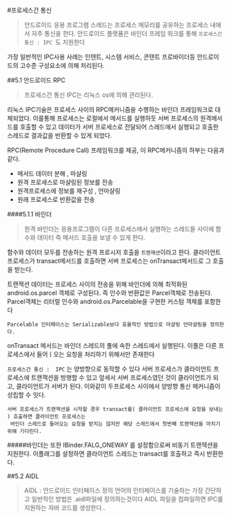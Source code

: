 #프로세스간 통신
>안드로이드 응용 프로그램 스레드는 프로세스 메모리를 공유하는 프로세스 내에서 자주 통신을 한다.
안드로이드 플랫폼은 바인더 프레임 워크를 통해 `프로세스간 통신 : IPC `도 지원한다

가장 일반적인 IPC사용 사례는 인텐트, 시스템 서비스, 콘텐트 프로바이더등 안드로이드의 고수준 구성요소에 의해 처리된다.


##5.1 안드로이드 RPC

>프로세스간 통신 IPC는 리눅스 os에 의해 관리된다.


리눅스 IPC기술은 프로세스 사이의 RPC메커니즘을 수행하는 바인더 프레임워크로 대체되었다.
이를통해 프로세스는 로컬에서 메서드를 실행하듯 서버 프로세스의 원격메서드를 호출할 수 있고 
데이터가 서버 프로세스로 전달되어 스레드에서 실행되고 호출한 스레드로 결과값을 반환할 수 있게 되었다.

RPC(Remote Procedure Call) 프레임워크를 제공, 이 RPC메커니즘의 하부는 다음과 같다.

- 메서드 데이터 분해 , 마샬링
- 원격 프로세스로 마샬링된 정보를 전송
- 원격프로세스에 정보를 재구성 , 언마샬링
- 원래 프로세스로 반환값을 전송

####5.1.1 바인더
> 원격 바인더는 응용프로그램이 다른 프로세스에서 실행하는 스레드들 사이에 함수와 데이터 즉 메서드 호출을
보낼 수 있게 한다.

함수와 데이터 모두를 전송하는 원격 프로시저 호출을 `트렌재션`이라고 한다.
클라이언트 프로세스가 transact메서드를 호출하면 서버 프로세스는 onTransact메서드로 그 호출을 받는다.

트랜잭션 데이터는 프로세스 사이의 전송을 위해 바인더에 의해 최적화된 android.os.parcel 객체로 구성된다.
즉 인수와 반환값은 Parcel객체로 전송된다.
Parcel객체는 리터럴 인수와 android.os.Parcelable을 구현한 커스텀 객체를 포함한다
```text
Parcelable 인터페이스는 Serializable보다 효율적인 방법으로 마샬링 언마샬링을 정의한다.
```

onTransact 메서드는 바인더 스레드의 풀에 속한 스레드에서 실행된다. 이풀은 다른 프로세스에서 들어ㅣ오는 요청을 처리하기 위해서만
존재한다 

`프로세스간 통신 :  IPC` 는 양방향으로 동작할 수 있다 서버 프로세스가 클라이언트 프로세스에 트랜잭션을 방행할 수 있고
앞세서 서버 프로세스였던 것이 클라이언트가 되고, 클라이언트가 서버가 된다. 
이와같이 두프로세스 사이에서 양방향 통신 메커니즘이 성립할 수 잇다.

```text
서버 프로세스가 트랜잭션을 시작할 경우 transact를( 클라이언트 프로세스에 요청을 보내는 ) 호출하면 클라이언트 프로세스는
 바인더 스레드로 들어오는 요청을 받지는 않지만 해당 스레드에서 첫번째 트랜잭션을 마치기위해 기다린다.
``` 

#####바인더는 또한 IBinder.FALG_ONEWAY 를 설정함으로써 비동기 트랜잭션을 지원한다.
이플래그를 설정하면 클라이언트 스레드는 transact를 호출하고 즉시 반환한다.

##5.2 AIDL
> AIDL : 안드로이드 인터페이스 정의 언어의 인터페이스를 기술하는 가장 간단하고 일반적인 방법은 .aidl파일에 정의하는것이다
AIDL 파일을 컴파일하면 IPC를 지원하는 자바 코드를 생성한다..




